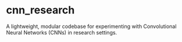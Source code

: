 # cnn_research
A lightweight, modular codebase for experimenting with Convolutional Neural Networks (CNNs) in research settings.
